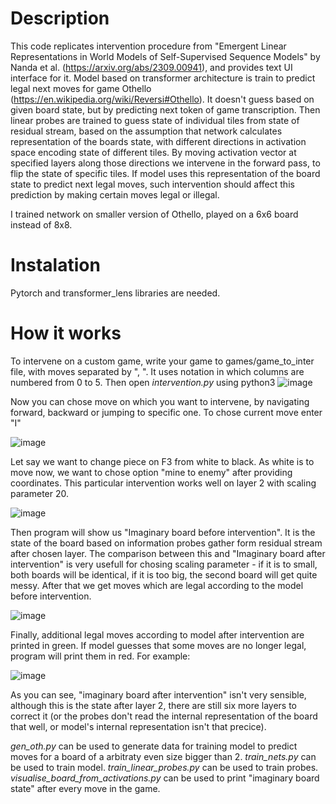 # Description

This code replicates intervention procedure from "Emergent Linear Representations in World Models of Self-Supervised Sequence Models" by Nanda et al. (https://arxiv.org/abs/2309.00941), and provides text UI interface for it.
Model based on transformer architecture is train to predict legal next moves for game Othello (https://en.wikipedia.org/wiki/Reversi#Othello). It doesn't guess based on given board state, but by predicting next token of game transcription.
Then linear probes are trained to guess state of individual tiles from state of residual stream, based on the assumption that network calculates representation of the boards state, with different directions in activation space encoding state
of different tiles. By moving activation vector at specified layers along those directions we intervene in the forward pass, to flip the state of specific tiles. If model uses this representation of the board state to predict next legal moves,
such intervention should affect this prediction by making certain moves legal or illegal.

I trained network on smaller version of Othello, played on a 6x6 board instead of 8x8.

# Instalation
Pytorch and transformer_lens libraries are needed.

# How it works

To intervene on a custom game, write your game to games/game_to_inter file, with moves separated by ", ". It uses notation in which columns are numbered from 0 to 5.
Then open _intervention.py_ using python3
![image](https://github.com/user-attachments/assets/e667c57d-e2af-487d-9fde-21102d475d68)

Now you can chose move on which you want to intervene, by navigating forward, backward or jumping to specific one. To chose current move enter "I"

![image](https://github.com/user-attachments/assets/cbc916c0-09ab-4c08-b96c-45f003269ae0)

Let say we want to change piece on F3 from white to black. As white is to move now, we want to chose option "mine to enemy" after providing coordinates. This particular intervention works well on layer 2 with scaling parameter 20.

![image](https://github.com/user-attachments/assets/73c9e977-6551-4a12-891c-2e1009f00345)

Then program will show us "Imaginary board before intervention". It is the state of the board based on information probes gather form residual stream after chosen layer. The comparison between this and "Imaginary board after intervention"
is very usefull for chosing scaling parameter - if it is to small, both boards will be identical, if it is too big, the second board will get quite messy. After that we get moves which are legal according to the model before intervention.

![image](https://github.com/user-attachments/assets/9247da2e-a27a-4384-bda6-b42800854930)

Finally, additional legal moves according to model after intervention are printed in green. If model guesses that some moves are no longer legal, program will print them in red. For example:

![image](https://github.com/user-attachments/assets/b42213ef-a1f7-4cdb-8836-8d5598a22959)

As you can see, "imaginary board after intervention" isn't very sensible, although this is the state after layer 2, there are still six more layers to correct it (or the probes don't read the internal representation of the board that well,
or model's internal representation isn't that precice).

_gen_oth.py_ can be used to generate data for training model to predict moves for a board of a arbitraty even size bigger than 2.
_train_nets.py_ can be used to train model.
_train_linear_probes.py_ can be used to train probes.
_visualise_board_from_activations.py_ can be used to print "imaginary board state" after every move in the game.
